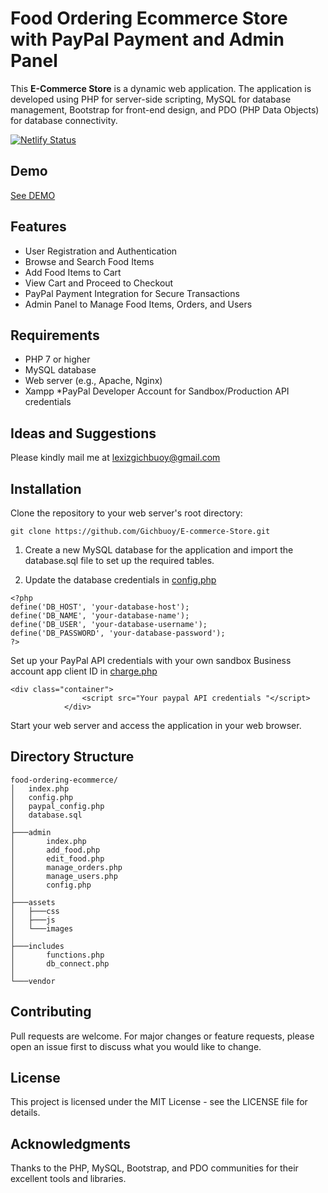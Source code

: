 # Food Ordering Ecommerce Store with PayPal Payment and Admin Panel
This **E-Commerce Store** is a dynamic web application.
 The application is developed using PHP for server-side scripting, MySQL for database management, Bootstrap for front-end design, and PDO (PHP Data Objects) for database connectivity.

[![Netlify Status](https://api.netlify.com/api/v1/badges/74de2307-6c91-46cc-b2f6-b1afcae8b07d/deploy-status)](https://app.netlify.com/sites/groceries-store-bs4/deploys)

## Demo
[See DEMO](https://groceries.teguhrianto.my.id)

## Features
* User Registration and Authentication
* Browse and Search Food Items
* Add Food Items to Cart
* View Cart and Proceed to Checkout
* PayPal Payment Integration for Secure Transactions
* Admin Panel to Manage Food Items, Orders, and Users


## Requirements
* PHP 7 or higher
* MySQL database
* Web server (e.g., Apache, Nginx)
* Xampp
*PayPal Developer Account for Sandbox/Production API credentials


## Ideas and Suggestions
Please kindly mail me at [lexizgichbuoy@gmail.com](mailto:lexizgichbuoy@gmail.com])


## Installation
Clone the repository to your web server's root directory:
```
git clone https://github.com/Gichbuoy/E-commerce-Store.git
```

1. Create a new MySQL database for the application and import the database.sql file to set up the required tables.

2. Update the database credentials in [config.php](https://github.com/Gichbuoy/E-Commerce-Store/config/config.php)
```
<?php
define('DB_HOST', 'your-database-host');
define('DB_NAME', 'your-database-name');
define('DB_USER', 'your-database-username');
define('DB_PASSWORD', 'your-database-password');
?>
```

Set up your PayPal API credentials with your own sandbox Business account app client ID in [charge.php](https://github.com/Gichbuoy/E-Commerce-Store/products/charge.php)
```
<div class="container">
                <script src="Your paypal API credentials "</script>
            </div>
```

Start your web server and access the application in your web browser.

## Directory Structure
```
food-ordering-ecommerce/
│   index.php
│   config.php
│   paypal_config.php
│   database.sql
│
├───admin
│       index.php
│       add_food.php
│       edit_food.php
│       manage_orders.php
│       manage_users.php
│       config.php
│
├───assets
│   ├───css
│   ├───js
│   └───images
│
├───includes
│       functions.php
│       db_connect.php
│
└───vendor
```

## Contributing
Pull requests are welcome. For major changes or feature requests, please open an issue first to discuss what you would like to change.

## License
This project is licensed under the MIT License - see the LICENSE file for details.

## Acknowledgments

Thanks to the PHP, MySQL, Bootstrap, and PDO communities for their excellent tools and libraries.

